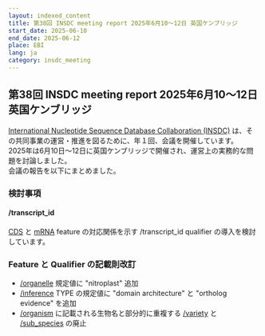 ```yaml
---
layout: indexed_content
title: 第38回 INSDC meeting report 2025年6月10～12日 英国ケンブリッジ
start_date: 2025-06-10
end_date: 2025-06-12
place: EBI
lang: ja
category: insdc_meeting
---
```


## 第38回 INSDC meeting report 2025年6月10～12日 英国ケンブリッジ

[International Nucleotide Sequence Database Collaboration (INSDC)](/insdc/index.html )
は、その共同事業の運営・推進を図るために、年１回、会議を開催しています。    
2025年は6月10日～12日に英国ケンブリッジで開催され、運営上の実務的な問題を討論しました。    
会議の報告を以下にまとめました。

### 検討事項 <a name="items"></a>

#### /transcript_id <a name="transcript_id"></a>

[CDS](/ddbj/features.html#cds) と [mRNA](/ddbj/features.html#mRNA) feature の対応関係を示す /transcript_id qualifier の導入を検討しています。

### Feature と Qualifier の記載則改訂 <a name="2025-ft"></a>

* [/organelle](/ddbj/qualifiers.html#organelle) 規定値に "nitroplast" 追加
* [/inference](/ddbj/qualifiers.html#inference) TYPE の規定値に "domain architecture" と "ortholog evidence" を追加
* [/organism](/ddbj/qualifiers.html#organism) に記載される生物名と部分的に重複する [/variety](/ddbj/qualifiers.html#variety) と [/sub_species](/ddbj/qualifiers.html#sub_species) の廃止
